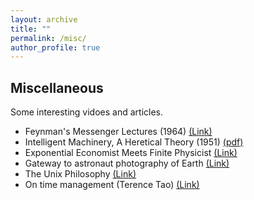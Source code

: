 ```yaml
---
layout: archive
title: ""
permalink: /misc/
author_profile: true
---
```


## Miscellaneous
Some interesting vidoes and articles.

* Feynman's Messenger Lectures (1964) [(Link)](https://www.feynmanlectures.caltech.edu/messenger.html)
* Intelligent Machinery, A Heretical Theory (1951) [(pdf)](https://rauterberg.employee.id.tue.nl/lecturenotes/DDM110%20CAS/Turing/Turing-1951%20Intelligent%20Machinery-a%20Heretical%20Theory.pdf)
* Exponential Economist Meets Finite Physicist [(Link)](https://dothemath.ucsd.edu/2012/04/economist-meets-physicist/)
* Gateway to astronaut photography of Earth [(Link)](https://eol.jsc.nasa.gov/Videos/CrewEarthObservationsVideos/NorthAmerica.htm)
* The Unix Philosophy [(Link)](http://www.linfo.org/unix_philosophy.html)
* On time management (Terence Tao) [(Link)](https://terrytao.wordpress.com/2008/08/07/on-time-management/)
